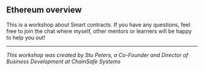 ## Ethereum overview

This is a workshop about Smart contracts. If you have any questions, feel free to join the chat where myself, other mentors or learners will be happy to help you out!

---

_This workshop was created by Stu Peters, a Co-Founder and Director of Business Development at ChainSafe Systems_
